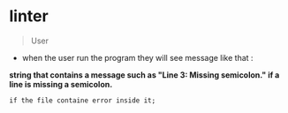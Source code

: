 # linter

> User
 - when the user run the program they will see message like that :

**string that contains a message such as "Line 3: Missing semicolon." if a line is missing a semicolon.**

    if the file containe error inside it;